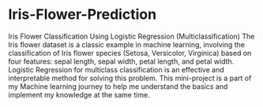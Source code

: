 # Iris-Flower-Prediction

Iris Flower Classification Using Logistic Regression (Multiclassification)
The Iris flower dataset is a classic example in machine learning, involving the classification of Iris flower species (Setosa, Versicolor, Virginica) based on four features: sepal length, sepal width, petal length, and petal width. Logistic Regression for multiclass classification is an effective and interpretable method for solving this problem. This mini-project is a part of my Machine learning journey to help me understand the basics and implement my knowledge at the same time.
